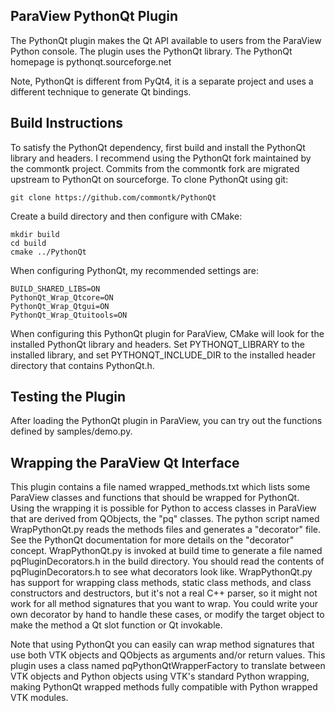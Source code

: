 ParaView PythonQt Plugin
------------------------

The PythonQt plugin makes the Qt API available to users from the ParaView
Python console.  The plugin uses the PythonQt library.  The PythonQt homepage
is pythonqt.sourceforge.net

Note, PythonQt is different from PyQt4, it is a separate project and uses a
different technique to generate Qt bindings.


Build Instructions
------------------

To satisfy the PythonQt dependency, first build and install the PythonQt
library and headers.  I recommend using the PythonQt fork maintained by
the commontk project.  Commits from the commontk fork are migrated upstream
to PythonQt on sourceforge.  To clone PythonQt using git:

    git clone https://github.com/commontk/PythonQt

Create a build directory and then configure with CMake:

    mkdir build
    cd build
    cmake ../PythonQt

When configuring PythonQt, my recommended settings are:

    BUILD_SHARED_LIBS=ON
    PythonQt_Wrap_Qtcore=ON
    PythonQt_Wrap_Qtgui=ON
    PythonQt_Wrap_Qtuitools=ON

When configuring this PythonQt plugin for ParaView, CMake will look for the
installed PythonQt library and headers.  Set PYTHONQT_LIBRARY to the installed
library, and set PYTHONQT_INCLUDE_DIR to the installed header directory that
contains PythonQt.h.


Testing the Plugin
------------------

After loading the PythonQt plugin in ParaView, you can try out the functions
defined by samples/demo.py.


Wrapping the ParaView Qt Interface
----------------------------------

This plugin contains a file named wrapped_methods.txt which lists some ParaView
classes and functions that should be wrapped for PythonQt.  Using the wrapping it
is possible for Python to access classes in ParaView that are derived from QObjects,
the "pq" classes.  The python script named WrapPythonQt.py reads the methods files
and generates a "decorator" file.  See the PythonQt documentation for more details
on the "decorator" concept.  WrapPythonQt.py is invoked at build time to generate
a file named pqPluginDecorators.h in the build directory.  You should read the
contents of pqPluginDecorators.h to see what decorators look like.  WrapPythonQt.py
has support for wrapping class methods, static class methods, and class constructors
and destructors, but it's not a real C++ parser, so it might not work for all
method signatures that you want to wrap.  You could write your own decorator by hand
to handle these cases, or modify the target object to make the method a Qt slot
function or Qt invokable.

Note that using PythonQt you can easily can wrap method signatures that use both
VTK objects and QObjects as arguments and/or return values.  This plugin uses a
class named pqPythonQtWrapperFactory to translate between VTK objects and Python
objects using VTK's standard Python wrapping, making PythonQt wrapped methods
fully compatible with Python wrapped VTK modules.
